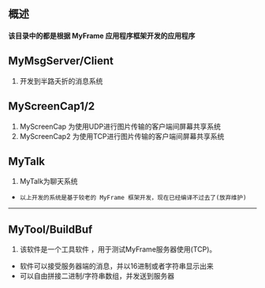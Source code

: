 ## 概述

#### 该目录中的都是根据 MyFrame 应用程序框架开发的应用程序

MyMsgServer/Client
----

1. 开发到半路夭折的消息系统

MyScreenCap1/2
----

1. MyScreenCap 为使用UDP进行图片传输的客户端间屏幕共享系统
2. MyScreenCap2 为使用TCP进行图片传输的客户端间屏幕共享系统

MyTalk
----

1. MyTalk为聊天系统

- `以上开发的系统是基于较老的 MyFrame 框架开发，现在已经编译不过去了(放弃维护)`

----

MyTool/BuildBuf
----

1. 该软件是一个工具软件 ，用于测试MyFrame服务器使用(TCP)。
- 软件可以接受服务器端的消息，并以16进制或者字符串显示出来
- 可以自由拼接二进制/字符串数组，并发送到服务器
